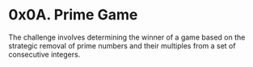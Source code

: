 # 0x0A. Prime Game

The challenge involves determining the winner of a game based on the strategic removal of prime numbers and their multiples from a set of consecutive integers.
